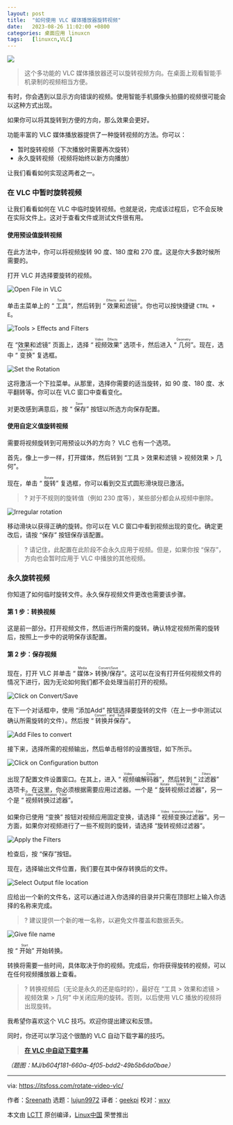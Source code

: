```yaml
---
layout: post
title:	"如何使用 VLC 媒体播放器旋转视频"
date:	2023-08-26 11:02:00 +0800 
categories:	桌面应用 linuxcn 
tags:	[linuxcn,VLC]
---
```



![](/Asserts/Images/album/202308/26/110201gf37d3djvis66seu.jpg)



> 
> 这个多功能的 VLC 媒体播放器还可以旋转视频方向。在桌面上观看智能手机录制的视频相当方便。
> 
> 
> 


有时，你会遇到以显示方向错误的视频。使用智能手机摄像头拍摄的视频很可能会以这种方式出现。


如果你可以将其旋转到方便的方向，那么效果会更好。


功能丰富的 VLC 媒体播放器提供了一种旋转视频的方法。你可以：


* 暂时旋转视频（下次播放时需要再次旋转）
* 永久旋转视频（视频将始终以新方向播放）


让我们看看如何实现这两者之一。


### 在 VLC 中暂时旋转视频


让我们看看如何在 VLC 中临时旋转视频。也就是说，完成该过程后，它不会反映在实际文件上。这对于查看文件或测试文件很有用。


#### 使用预设值旋转视频


在此方法中，你可以将视频旋转 90 度、180 度和 270 度。这是你大多数时候所需要的。


打开 VLC 并选择要旋转的视频。


![Open File in VLC](/Asserts/Images/album/202308/26/110235cz6j63qf66lfbzmf.png)


单击主菜单上的 “<ruby> 工具 <rt>  Tools </rt></ruby>”，然后转到 “<ruby> 效果和滤镜 <rt>  Effects and Filters </rt></ruby>”。你也可以按快捷键 `CTRL + E`。


![Tools > Effects and Filters](/Asserts/Images/album/202308/26/110235g9b40ux4ukvia0r8.png)


在 “效果和滤镜” 页面上，选择 “<ruby> 视频效果 <rt>  Video Effects </rt></ruby>” 选项卡，然后进入 “<ruby> 几何 <rt>  Geometry </rt></ruby>”。现在，选中 “<ruby> 变换 <rt>  Transform </rt></ruby>” 复选框。


![Set the Rotation](/Asserts/Images/album/202308/26/110236gmn5ou2ijwg56z5x.png)


这将激活一个下拉菜单。从那里，选择你需要的适当旋转，如 90 度、180 度、水平翻转等。你可以在 VLC 窗口中查看变化。


对更改感到满意后，按 “<ruby> 保存 <rt>  Save </rt></ruby>” 按钮以所选方向保存配置。


#### 使用自定义值旋转视频


需要将视频旋转到可用预设以外的方向？ VLC 也有一个选项。


首先，像上一步一样，打开媒体，然后转到 “工具 > 效果和滤镜 > 视频效果 > 几何”。


现在，单击 “<ruby> 旋转 <rt>  Rotate </rt></ruby>” 复选框，你可以看到交互式圆形滑块现已激活。



> 
> ? 对于不规则的旋转值（例如 230 度等），某些部分都会从视频中删除。
> 
> 
> 


![Irregular rotation](/Asserts/Images/album/202308/26/110236m3yrf8fz909mq8zn.png)


移动滑块以获得正确的旋转。你可以在 VLC 窗口中看到视频出现的变化。确定更改后，请按 “保存” 按钮保存该配置。



> 
> ? 请记住，此配置在此阶段不会永久应用于视频。但是，如果你按 “保存”，方向也会暂时应用于 VLC 中播放的其他视频。
> 
> 
> 


### 永久旋转视频


你知道了如何临时旋转文件。永久保存视频文件更改也需要该步骤。


#### 第 1 步：转换视频


这是前一部分。打开视频文件，然后进行所需的旋转。确认特定视频所需的旋转后，按照上一步中的说明保存该配置。


#### 第 2 步：保存视频


现在，打开 VLC 并单击 “<ruby> 媒体 <rt>  Media </rt></ruby> > <ruby> 转换/保存 <rt>  Convert/Save </rt></ruby>”。这可以在没有打开任何视频文件的情况下进行，因为无论如何我们都不会处理当前打开的视频。


![Click on Convert/Save](/Asserts/Images/album/202308/26/110237mei08jg4408g3kz4.png)


在下一个对话框中，使用 “添加Add” 按钮选择要旋转的文件（在上一步中测试以确认所需旋转的文件）。然后按 “<ruby> 转换并保存 <rt>  Convert and Save </rt></ruby>”。


![Add Files to convert](/Asserts/Images/album/202308/26/110237bd17y0fbfpy717rb.png)


接下来，选择所需的视频输出，然后单击相邻的设置按钮，如下所示。


![Click on Configuration button](/Asserts/Images/album/202308/26/110237i9qzrjs39frebyj3.png)


出现了配置文件设置窗口。在其上，进入 “<ruby> 视频编解码器 <rt>  Video Codec </rt></ruby>”，然后转到 “<ruby> 过滤器 <rt>  Filters </rt></ruby>” 选项卡。在这里，你必须根据需要应用过滤器。一个是 “<ruby> 旋转视频过滤器 <rt>  Rotate Video Filter </rt></ruby>”，另一个是 “<ruby> 视频转换过滤器 <rt>  Video transformation Filter </rt></ruby>”。


如果你已使用 “变换” 按钮对视频应用固定变换，请选择 “<ruby> 视频变换过滤器 <rt>  Video transformation Filter </rt></ruby>”。另一方面，如果你对视频进行了一些不规则的旋转，请选择 “旋转视频过滤器”。


![Apply the Filters](/Asserts/Images/album/202308/26/110238ijd1fjqbear00b94.png)


检查后，按 “保存”按钮。


现在，选择输出文件位置，我们要在其中保存转换后的文件。


![Select Output file location](/Asserts/Images/album/202308/26/110238bgxpigo2ne1coe4r.png)


应给出一个新的文件名，这可以通过进入你选择的目录并只需在顶部栏上输入你选择的名称来完成。



> 
> ? 建议提供一个新的唯一名称，以避免文件覆盖和数据丢失。
> 
> 
> 


![Give file name](/Asserts/Images/album/202308/26/110239tkswfog3wsk2kg9j.png)


按 “<ruby> 开始 <rt>  Start </rt></ruby>” 开始转换。


转换将需要一些时间，具体取决于你的视频。完成后，你将获得旋转的视频，可以在任何视频播放器上查看。



> 
> ? 转换视频后（无论是永久的还是临时的），最好在 “工具 > 效果和滤镜 > 视频效果 > 几何” 中关闭应用的旋转。否则，以后使用 VLC 播放的视频将出现旋转。
> 
> 
> 


我希望你喜欢这个 VLC 技巧。欢迎你提出建议和反馈。


同时，你还可以学习这个很酷的 VLC 自动下载字幕的技巧。



> 
> **[在 VLC 中自动下载字幕](https://itsfoss.com/download-subtitles-automatically-vlc-media-player-ubuntu/)**
> 
> 
> 


*（题图：MJ/b604f181-660a-4f05-bdd2-49b5b6da0bae）*




---


via: <https://itsfoss.com/rotate-video-vlc/>


作者：[Sreenath](https://itsfoss.com/author/sreenath/) 选题：[lujun9972](https://github.com/lujun9972) 译者：[geekpi](https://github.com/geekpi) 校对：[wxy](https://github.com/wxy)


本文由 [LCTT](https://github.com/LCTT/TranslateProject) 原创编译，[Linux中国](https://linux.cn/) 荣誉推出
